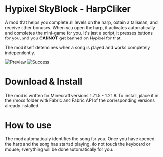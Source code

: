 # Hypixel SkyBlock - HarpCliker
A mod that helps you complete all levels on the harp, obtain a talisman, and receive other bonuses. When you open the harp, it activates automatically and completes the mini-game for you. It's just a script, it presses buttons for you, and you **CANNOT** get banned on Hypixel for that.

The mod itself determines when a song is played and works completely independently.

![Preview](https://i.imgur.com/dZqfw3y.gif)
![Success](https://i.imgur.com/swJwNIi.jpeg)

# Download & Install
The mod is written for Minecraft versions 1.21.5 - 1.21.8.
To install, place it in the /mods folder with Fabric and Fabric API of the corresponding versions already installed.

# How to use
The mod automatically identifies the song for you.
Once you have opened the harp and the song has started playing, do not touch the keyboard or mouse; everything will be done automatically for you.
